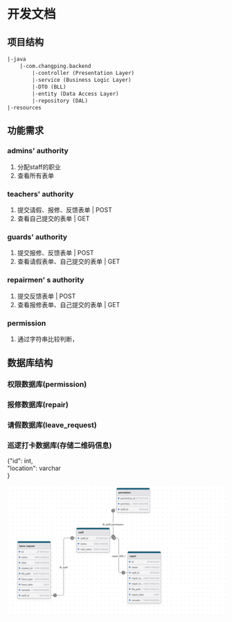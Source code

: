# 开发文档
## 项目结构
```
|-java
    |-com.changping.backend
        |-controller (Presentation Layer)
        |-service (Business Logic Layer)
        |-DTO (BLL)
        |-entity (Data Access Layer)
        |-repository (DAL)
|-resources
```
## 功能需求
### admins' authority
1. 分配staff的职业
2. 查看所有表单
### teachers' authority
1. 提交请假、报修、反馈表单 | POST
2. 查看自己提交的表单 | GET
### guards' authority
1. 提交报修、反馈表单 | POST
2. 查看请假表单、自己提交的表单 | GET
### repairmen' s authority
1. 提交反馈表单 | POST
2. 查看报修表单、自己提交的表单 | GET
### permission
1. 通过字符串比较判断，

## 数据库结构
### 权限数据库(permission)
### 报修数据库(repair)
### 请假数据库(leave_request)
### 巡逻打卡数据库(存储二维码信息)
{"id": int, <br>
"location": varchar<br>
}

<img src="./database.png">
